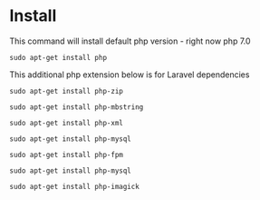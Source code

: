 # Install

This command will install default php version - right now php 7.0

`sudo apt-get install php`

This additional php extension below is for Laravel dependencies

`sudo apt-get install php-zip`

`sudo apt-get install php-mbstring`

`sudo apt-get install php-xml`

`sudo apt-get install php-mysql`

`sudo apt-get install php-fpm`

`sudo apt-get install php-mysql`

`sudo apt-get install php-imagick`